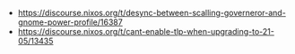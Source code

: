 - https://discourse.nixos.org/t/desync-between-scalling-governeror-and-gnome-power-profile/16387
- https://discourse.nixos.org/t/cant-enable-tlp-when-upgrading-to-21-05/13435
